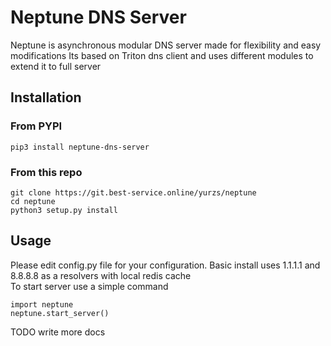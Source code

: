 # Neptune DNS Server
Neptune is asynchronous modular DNS server made for flexibility and easy modifications
Its based on Triton dns client and uses different modules to extend it to full server
## Installation
### From PYPI
```
pip3 install neptune-dns-server
```
### From this repo

```
git clone https://git.best-service.online/yurzs/neptune
cd neptune
python3 setup.py install
```
## Usage 
Please edit config.py file for your configuration. Basic install uses 1.1.1.1 and 8.8.8.8 as a resolvers with local redis cache  
To start server use a simple command
```
import neptune
neptune.start_server()
```

TODO write more docs